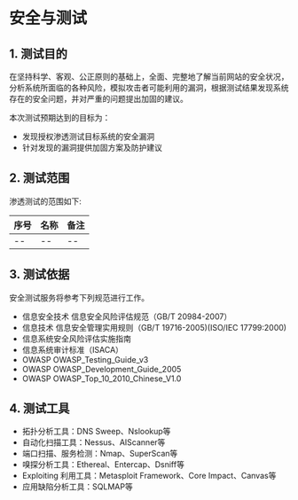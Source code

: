 # 安全与测试

## 1. 测试目的

在坚持科学、客观、公正原则的基础上，全面、完整地了解当前网站的安全状况，分析系统所面临的各种风险，模拟攻击者可能利用的漏洞，根据测试结果发现系统存在的安全问题，并对严重的问题提出加固的建议。

本次测试预期达到的目标为：

-   发现授权渗透测试目标系统的安全漏洞
-   针对发现的漏洞提供加固方案及防护建议

## 2. 测试范围

渗透测试的范围如下:

| 序号  | 名称  | 备注  |
| --- | --- | --- |
| --  | --  | --  |

## 3. 测试依据

安全测试服务将参考下列规范进行工作。

-   信息安全技术  信息安全风险评估规范（GB/T 20984-2007）
-   信息技术 信息安全管理实用规则（GB/T 19716-2005)(ISO/IEC 17799:2000)
-   信息系统安全风险评估实施指南
-   信息系统审计标准（ISACA）
-   OWASP OWASP_Testing_Guide_v3
-   OWASP OWASP_Development_Guide_2005
-   OWASP OWASP_Top_10_2010_Chinese_V1.0

## 4. 测试工具

-   拓扑分析工具：DNS Sweep、Nslookup等
-   自动化扫描工具：Nessus、AIScanner等
-   端口扫描、服务检测：Nmap、SuperScan等
-   嗅探分析工具：Ethereal、Entercap、Dsniff等
-   Exploiting 利用工具：Metasploit Framework、Core Impact、Canvas等
-   应用缺陷分析工具：SQLMAP等
